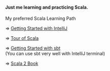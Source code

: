 #### Just me learning and practicing Scala.

My preferred Scala Learning Path

=> [Getting Started with IntelliJ](https://docs.scala-lang.org/getting-started/intellij-track/getting-started-with-scala-in-intellij.html)

=> [Tour of Scala](https://docs.scala-lang.org/tour/tour-of-scala.html)

=> [Getting Started with sbt](https://docs.scala-lang.org/getting-started/sbt-track/getting-started-with-scala-and-sbt-on-the-command-line.html)<br>
(You can use sbt very well with IntelliJ terminal)

=> [Scala 2 Book](https://docs.scala-lang.org/overviews/scala-book/introduction.html)
